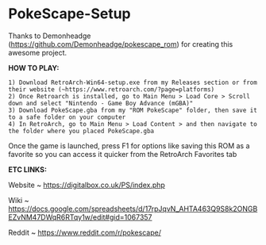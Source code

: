 # PokeScape-Setup
Thanks to Demonheadge (https://github.com/Demonheadge/pokescape_rom) for creating this awesome project.

**HOW TO PLAY:**

	1) Download RetroArch-Win64-setup.exe from my Releases section or from their website (~https://www.retroarch.com/?page=platforms)
	2) Once Retroarch is installed, go to Main Menu > Load Core > Scroll down and select "Nintendo - Game Boy Advance (mGBA)"
	3) Download PokeScape.gba from my "ROM PokeScape" folder, then save it to a safe folder on your computer
	4) In RetroArch, go to Main Menu > Load Content > and then navigate to the folder where you placed PokeScape.gba

Once the game is launched, press F1 for options like saving this ROM as a favorite so you can access it quicker from the RetroArch Favorites tab

**ETC LINKS:**

Website ~ https://digitalbox.co.uk/PS/index.php

Wiki ~ https://docs.google.com/spreadsheets/d/17rpJqvN_AHTA463Q9S8k2ONGBEZvNM47DWqR6RTqy1w/edit#gid=1067357

Reddit ~ https://www.reddit.com/r/pokescape/
